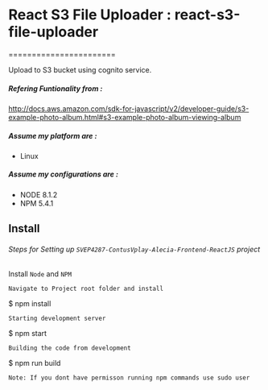 # React S3 File Uploader : react-s3-file-uploader
=======================

Upload to S3 bucket using cognito service.

##### Refering Funtionality from :
http://docs.aws.amazon.com/sdk-for-javascript/v2/developer-guide/s3-example-photo-album.html#s3-example-photo-album-viewing-album

##### Assume my platform are :
* Linux

##### Assume my configurations are :
* NODE 8.1.2
* NPM 5.4.1

## Install

###### Steps for Setting up `SVEP4287-ContusVplay-Alecia-Frontend-ReactJS` project
Install ``Node`` and  ``NPM``
```
Navigate to Project root folder and install
```
$ npm install
```
Starting development server
```
$ npm start
```
Building the code from development
```
$ npm run build
```
Note: If you dont have permisson running npm commands use sudo user
